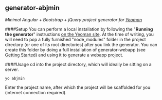 ## generator-abjmin
_Minimal Angular + Bootstrap + jQuery project generator for [Yeoman](http://yeoman.io/)_

####Setup
You can perform a local installation by following the "**Running the generator**" instructions [on the Yeoman site](http://yeoman.io/authoring/). At the time of writing, you will need to pop a fully furnished "node_modules" folder in the project directory (or one of its root directories) after you link the generator. You can create this folder by doing a full installation of generator-webapp (see [Getting Started](http://yeoman.io/learning/index.html)) and using it to generate a webapp project.

####Usage
cd into the project directory, which will ideally be sitting on a server.

    yo abjmin

Enter the project name, after which the project will be scaffolded for you (internet connection required).
